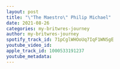 ```yaml
---
layout: post
title: "\"The Maestro\" Philip Michael"
date: 2021-08-26
categories: my-britwres-journey
author: my-britwres-journey
spotify_track_id: 71pCglWHOoUq7IqF1WNSgE
youtube_video_id: 
apple_track_id: 1000533191237
youtube_metadata: 
---
```

